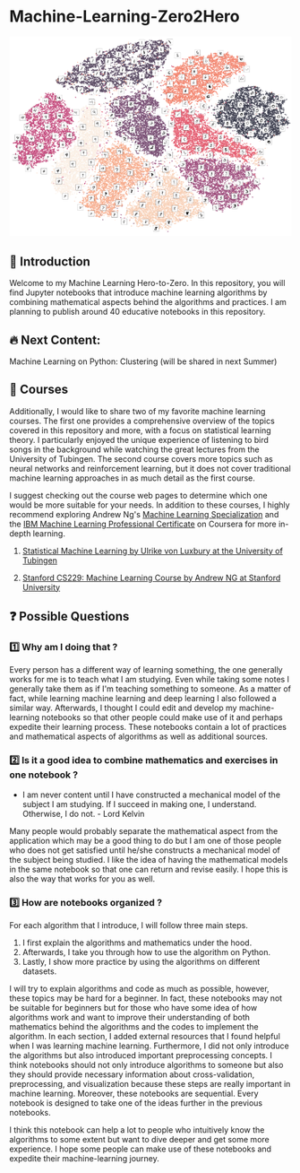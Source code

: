 # Machine-Learning-Zero2Hero

<p align="center"><img src="tsne_mnist.png"></img><p>

## 👋 Introduction 

Welcome to my Machine Learning Hero-to-Zero. In this repository, you will find Jupyter notebooks that introduce machine learning algorithms by combining mathematical aspects behind the algorithms and practices. I am planning to publish around 40 educative notebooks in this repository.

 ## 🔥 Next Content:
 
Machine Learning on Python: Clustering (will be shared in next Summer)

## 📼 Courses

Additionally, I would like to share two of my favorite machine learning courses. The first one provides a comprehensive overview of the topics covered in this repository and more, with a focus on statistical learning theory. I particularly enjoyed the unique experience of listening to bird songs in the background while watching the great lectures from the University of Tubingen. The second course covers more topics such as neural networks and reinforcement learning, but it does not cover traditional machine learning approaches in as much detail as the first course.

I suggest checking out the course web pages to determine which one would be more suitable for your needs. In addition to these courses, I highly recommend exploring Andrew Ng's [Machine Learning Specialization](https://www.coursera.org/specializations/machine-learning-introduction) and the [IBM Machine Learning Professional Certificate](https://www.coursera.org/professional-certificates/ibm-machine-learning) on Coursera for more in-depth learning.

1. [Statistical Machine Learning by Ulrike von Luxbury at the University of Tubingen](https://www.youtube.com/watch?v=jFcYpBOeCOQ&list=PL05umP7R6ij2XCvrRzLokX6EoHWaGA2cC)

2. [Stanford CS229: Machine Learning Course by Andrew NG at Stanford University](https://www.youtube.com/watch?v=jGwO_UgTS7I&list=PLoROMvodv4rMiGQp3WXShtMGgzqpfVfbU)

## ❓ Possible Questions

### 1️⃣ Why am I doing that ? 

Every person has a different way of learning something, the one generally works for me is to teach what I am studying. Even while taking some notes I generally take them as if I'm teaching something to someone. As a matter of fact, while learning machine learning and deep learning I also followed a similar way. Afterwards, I thought I could edit and develop my machine-learning notebooks so that other people could make use of it and perhaps expedite their learning process. These notebooks contain a lot of practices and mathematical aspects of algorithms as well as additional sources. 

### 2️⃣ Is it a good idea to combine mathematics and exercises in one notebook ?

* I am never content until I have constructed a mechanical model of the subject I am studying. If I succeed in making one, I understand. Otherwise, I do not. - Lord Kelvin

Many people would probably separate the mathematical aspect from the application which may be a good thing to do but I am one of those people who does not get satisfied until he/she constructs a mechanical model of the subject being studied. I like the idea of having the mathematical models in the same notebook so that one can return and revise easily. I hope this is also the way that works for you as well.

### 3️⃣ How are notebooks organized ?

For each algorithm that I introduce, I will follow three main steps.

1. I first explain the algorithms and mathematics under the hood. 
2. Afterwards, I take you through how to use the algorithm on Python. 
3. Lastly, I show more practice by using the algorithms on different datasets.

I will try to explain algorithms and code as much as possible, however, these topics may be hard for a beginner. In fact, these notebooks may not be suitable for beginners but for those who have some idea of how algorithms work and want to improve their understanding of both mathematics behind the algorithms and the codes to implement the algorithm. In each section, I added external resources that I found helpful when I was learning machine learning. Furthermore, I did not only introduce the algorithms but also introduced important preprocessing concepts.  I think notebooks should not only introduce algorithms to someone but also they should provide necessary information about cross-validation, preprocessing, and visualization because these steps are really important in machine learning. Moreover, these notebooks are sequential. Every notebook is designed to take one of the ideas further in the previous notebooks. 
 
 I think this notebook can help a lot to people who intuitively know the algorithms to some extent but want to dive deeper and get some more experience. I hope some people can make use of these notebooks and expedite their machine-learning journey.
 

